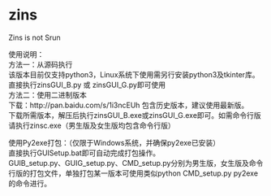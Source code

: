 # zins
Zins is not Srun
  <br />
  <p>
  使用说明：
  <br />方法一：从源码执行
  <br />该版本目前仅支持python3，Linux系统下使用需另行安装python3及tkinter库。
  <br />直接执行zinsGUI_B.py 或 zinsGUI_G.py即可使用
  <br />方法二：使用二进制版本
  <br />下载：http://pan.baidu.com/s/1i3ncEUh  包含历史版本，建议使用最新版。
  <br />下载所需版本，解压后执行zinsGUI_B.exe或zinsGUI_G.exe即可。如需命令行版请执行zinsc.exe（男生版及女生版均包含命令行版）
  <br />
  </p>
  <p>
使用Py2exe打包：（仅限于Windows系统，并确保py2exe已安装）
  <br />直接执行GUISetup.bat即可自动完成打包操作。
  <br />GUIB_setup.py、GUIG_setup.py、CMD_setup.py分别为男生版，女生版及命令行版的打包文件，单独打包某一版本可使用类似python CMD_setup.py py2exe的命令进行。
  </p>